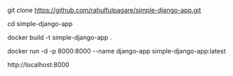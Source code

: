 git clone https://github.com/rahulfulpagare/simple-django-app.git

cd simple-django-app

docker build -t simple-django-app .

docker run -d -p 8000:8000 --name django-app simple-django-app:latest

http://localhost:8000

